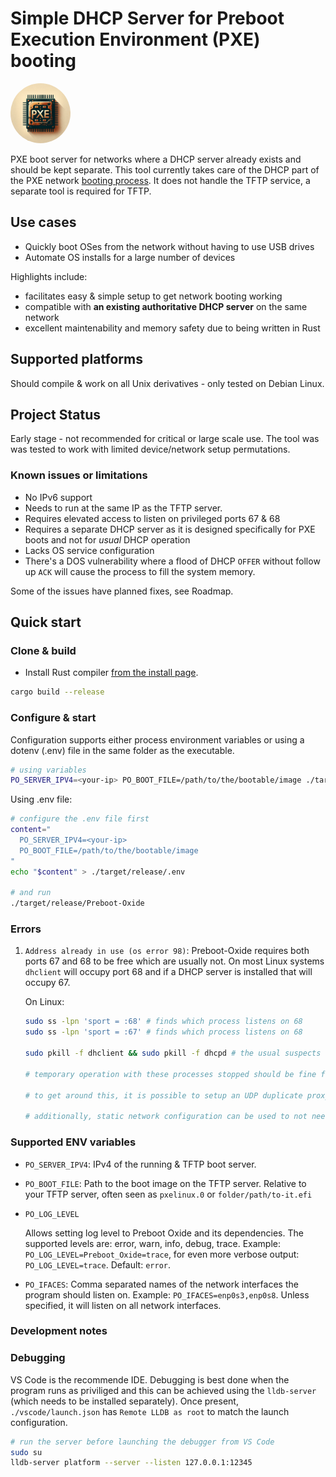 # Simple DHCP Server for Preboot Execution Environment (PXE) booting

<img src="assets/logo.webp" height="96" style="border-radius: 96px" />

PXE boot server for networks where a DHCP server already exists and should be kept separate.
This tool currently takes care of the DHCP part of the PXE network [booting process](https://en.wikipedia.org/wiki/Preboot_Execution_Environment]). It does not handle the TFTP service, a separate tool is required for TFTP.

## Use cases
  - Quickly boot OSes from the network without having to use USB drives
  - Automate OS installs for a large number of devices

Highlights include:
  - facilitates easy & simple setup to get network booting working
  - compatible with **an existing authoritative DHCP server** on the same network
  - excellent maintenability and memory safety due to being written in Rust

## Supported platforms
Should compile & work on all Unix derivatives - only tested on Debian Linux.

## Project Status
Early stage - not recommended for critical or large scale use. The tool was was tested to work with limited device/network setup permutations.

### Known issues or limitations
- No IPv6 support
- Needs to run at the same IP as the TFTP server.
- Requires elevated access to listen on privileged ports 67 & 68
- Requires a separate DHCP server as it is designed specifically for PXE boots and not for *usual* DHCP operation
- Lacks OS service configuration
- There's a DOS vulnerability where a flood of DHCP `OFFER` without follow up `ACK` will cause the process to fill the system memory.

Some of the issues have planned fixes, see Roadmap.

## Quick start

### Clone & build

- Install Rust compiler [from the install page](https://www.rust-lang.org/tools/install).

```BASH
cargo build --release
```

### Configure & start
Configuration supports either process environment variables or using a dotenv (.env) file in the same folder as the executable.

```BASH
# using variables
PO_SERVER_IPV4=<your-ip> PO_BOOT_FILE=/path/to/the/bootable/image ./target/release/Preboot-Oxide
```

Using .env file:
```BASH
# configure the .env file first
content="
  PO_SERVER_IPV4=<your-ip>
  PO_BOOT_FILE=/path/to/the/bootable/image
"
echo "$content" > ./target/release/.env

# and run
./target/release/Preboot-Oxide
```

### Errors

1. `Address already in use (os error 98)`: Preboot-Oxide requires both ports 67 and 68 to be free which are usually not. On most Linux systems `dhclient` will occupy port 68 and if a DHCP server is installed that will occupy 67.
    
    On Linux: 
      ```BASH
      sudo ss -lpn 'sport = :68' # finds which process listens on 68
      sudo ss -lpn 'sport = :67' # finds which process listens on 68
      
      sudo pkill -f dhclient && sudo pkill -f dhcpd # the usual suspects
      
      # temporary operation with these processes stopped should be fine for a while but will break the OS DHCP operation of configuring its network interfaces
      
      # to get around this, it is possible to setup an UDP duplicate proxy using iptables and ensure the DHCP packets get delivered to both dhclient/dhcpd and Preboot-Oxide by setting up a virtual network interface for each and routing the packets accordingly. support for this type of proxying is in on the roadmap

      # additionally, static network configuration can be used to not need the use of `dhclient`.
      ```

### Supported ENV variables

 - `PO_SERVER_IPV4`: IPv4 of the running & TFTP boot server.
 - `PO_BOOT_FILE`: Path to the boot image on the TFTP server. Relative to your TFTP server, often seen as `pxelinux.0` or `folder/path/to-it.efi`
 - `PO_LOG_LEVEL`
    
    Allows setting log level to Preboot Oxide and its dependencies. The supported levels are: error, warn, info, debug, trace. Example: `PO_LOG_LEVEL=Preboot_Oxide=trace`, for even more verbose output: `PO_LOG_LEVEL=trace`. Default: `error`.
 - `PO_IFACES`: Comma separated names of the network interfaces the program should listen on. Example: `PO_IFACES=enp0s3,enp0s8`. Unless specified, it will listen on all network interfaces.


### Development notes

### Debugging
VS Code is the recommende IDE.
Debugging is best done when the program runs as priviliged and this can be achieved using the `lldb-server` (which needs to be installed separately). Once present,
`./vscode/launch.json` has `Remote LLDB as root` to match the launch configuration.

```BASH
# run the server before launching the debugger from VS Code
sudo su
lldb-server platform --server --listen 127.0.0.1:12345
```


